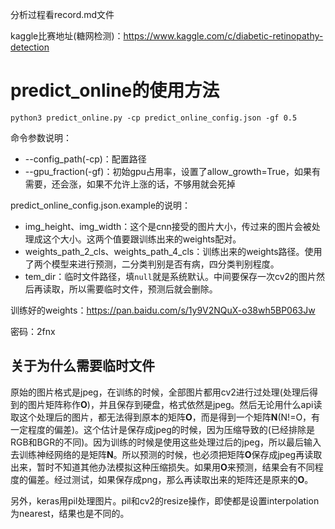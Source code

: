 分析过程看record.md文件

kaggle比赛地址(糖网检测)：https://www.kaggle.com/c/diabetic-retinopathy-detection

# predict_online的使用方法
```
python3 predict_online.py -cp predict_online_config.json -gf 0.5
```

命令参数说明：

* --config_path(-cp)：配置路径
* --gpu_fraction(-gf)：初始gpu占用率，设置了allow_growth=True，如果有需要，还会涨，如果不允许上涨的话，不够用就会死掉

predict_online_config.json.example的说明：

* img_height、img_width：这个是cnn接受的图片大小，传过来的图片会被处理成这个大小。这两个值要跟训练出来的weights配对。
* weights_path_2_cls、weights_path_4_cls：训练出来的weights路径。使用了两个模型来进行预测，二分类判别是否有病，四分类判别程度。
* tem_dir：临时文件路径，填`null`就是系统默认。中间要保存一次cv2的图片然后再读取，所以需要临时文件，预测后就会删除。

训练好的weights：https://pan.baidu.com/s/1y9V2NQuX-o38wh5BP063Jw 

密码：2fnx

## 关于为什么需要临时文件
原始的图片格式是jpeg，在训练的时候，全部图片都用cv2进行过处理(处理后得到的图片矩阵称作**O**)，并且保存到硬盘，格式依然是jpeg。然后无论用什么api读取这个处理后的图片，都无法得到原本的矩阵**O**，而是得到一个矩阵**N**(N!=O，有一定程度的偏差)。这个估计是保存成jpeg的时候，因为压缩导致的(已经排除是RGB和BGR的不同)。因为训练的时候是使用这些处理过后的jpeg，所以最后输入去训练神经网络的是矩阵**N**。所以预测的时候，也必须把矩阵**O**保存成jpeg再读取出来，暂时不知道其他办法模拟这种压缩损失。如果用**O**来预测，结果会有不同程度的偏差。经过测试，如果保存成png，那么再读取出来的矩阵还是原来的**O**。

另外，keras用pil处理图片。pil和cv2的resize操作，即使都是设置interpolation为nearest，结果也是不同的。
